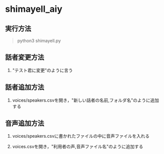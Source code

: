 # shimayell_aiy

## 実行方法

> python3 shimayell.py

## 話者変更方法

1. "テスト君に変更"のように言う

## 話者追加方法

1. voices/speakers.csvを開き，"新しい話者の名前,フォルダ名"のように追加する

## 音声追加方法

1. voices/speakers.csvに書かれたファイルの中に音声ファイルを入れる

2. voices.csvを開き，"利用者の声,音声ファイル名"のように追加する

